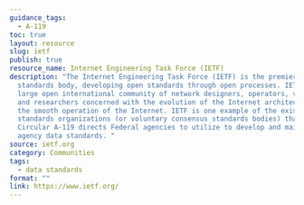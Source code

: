 ```yaml
---
guidance_tags:
  - A-119
toc: true
layout: resource
slug: ietf
publish: true
resource_name: Internet Engineering Task Force (IETF)
description: "The Internet Engineering Task Force (IETF) is the premier Internet
  standards body, developing open standards through open processes. IETF is a
  large open international community of network designers, operators, vendors,
  and researchers concerned with the evolution of the Internet architecture and
  the smooth operation of the Internet. IETF is one example of the existing
  standards organizations (or voluntary consensus standards bodies) that OMB
  Circular A-119 directs Federal agencies to utilize to develop and maintain
  agency data standards. "
source: ietf.org
category: Communities
tags:
  - data standards
format: ""
link: https://www.ietf.org/
---
```

